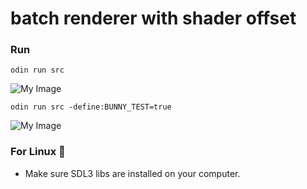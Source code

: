 # batch renderer with shader offset

### Run
```console
odin run src
````

![My Image](screencap.png)

```console
odin run src -define:BUNNY_TEST=true
````
![My Image](bunny.png)

### For Linux 🫶
- Make sure SDL3 libs are installed on your computer.
